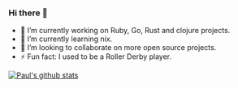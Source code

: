 ### Hi there 👋

<!--
**pauldub/pauldub** is a ✨ _special_ ✨ repository because its `README.md` (this file) appears on your GitHub profile.

Here are some ideas to get you started:

- 🌱 I’m currently learning ...
- 👯 I’m looking to collaborate on ...
- 🤔 I’m looking for help with ...
- 💬 Ask me about ...
- 📫 How to reach me: ...
- 😄 Pronouns: ...
- ⚡ Fun fact: ...
-->

- 🔭 I’m currently working on Ruby, Go, Rust and clojure projects.
- 🌱 I’m currently learning nix.
- 👯 I’m looking to collaborate on more open source projects.
- ⚡ Fun fact: I used to be a Roller Derby player.

[![Paul's github stats](https://github-readme-stats.vercel.app/api?username=pauldub&count_private=true&show_icons=true&theme=graywhite&include_all_commits=true)]()
